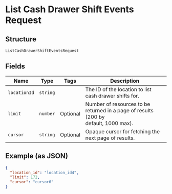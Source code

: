 
# List Cash Drawer Shift Events Request

## Structure

`ListCashDrawerShiftEventsRequest`

## Fields

| Name | Type | Tags | Description |
|  --- | --- | --- | --- |
| `locationId` | `string` |  | The ID of the location to list cash drawer shifts for. |
| `limit` | `number` | Optional | Number of resources to be returned in a page of results (200 by<br>default, 1000 max). |
| `cursor` | `string` | Optional | Opaque cursor for fetching the next page of results. |

## Example (as JSON)

```json
{
  "location_id": "location_id4",
  "limit": 172,
  "cursor": "cursor6"
}
```


